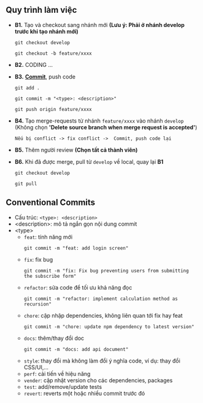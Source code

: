 ## Quy trình làm việc

-   **B1.** Tạo và checkout sang nhánh mới **(Lưu ý: Phải ở nhánh develop trước khi tạo nhánh mới)**

    ```
    git checkout develop

    git checkout -b feature/xxxx
    ```

-   **B2.** CODING ...
-   **B3.** [**Commit**](#conventional-commits), push code

    ```
    git add .

    git commit -m "<type>: <description>"

    git push origin feature/xxxx
    ```

-   **B4.** Tạo merge-requests từ nhánh `feature/xxxx` vào nhánh `develop` (Không chọn **'Delete source branch when merge request is accepted'**)
    ```
    Nếu bị conflict -> fix conflict ->  Commit, push code lại
    ```
-   **B5.** Thêm người review **(Chọn tất cả thành viên)**
-   **B6.** Khi đã được merge, pull từ `develop` về local, quay lại **B1**

    ```
    git checkout develop

    git pull
    ```

## Conventional Commits

-   Cấu trúc: `<type>: <description>`
-   <description\>: mô tả ngắn gọn nội dung commit
-   <type\>
    -   `feat`: tính năng mới
        ```
        git commit -m "feat: add login screen"
        ```
    -   `fix`: fix bug
        ```
        git commit -m "fix: Fix bug preventing users from submitting the subscribe form"
        ```
    -   `refactor`: sửa code để tối ưu khả năng đọc
        ```
        git commit -m "refactor: implement calculation method as recursion"
        ```
    -   `chore`: cập nhập dependencies, không liên quan tới fix hay feat
        ```
        git commit -m "chore: update npm dependency to latest version"
        ```
    -   `docs`: thêm/thay đổi doc
        ```
        git commit -m "docs: add api document"
        ```
    -   `style`: thay đổi mà không làm đổi ý nghĩa code, ví dụ: thay đổi CSS/UI,...
    -   `perf`: cải tiến về hiệu năng
    -   `vender`: cập nhật version cho các dependencies, packages
    -   `test`: add/remove/update tests
    -   `revert`: reverts một hoặc nhiều commit trước đó
